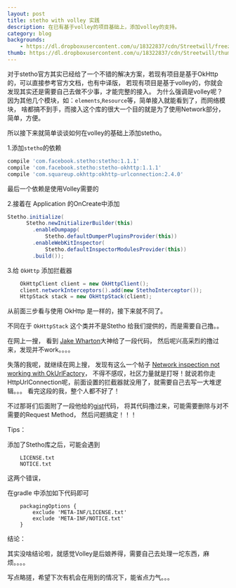 ```yaml
---
layout: post
title: stetho with volley 实践
description: 在已有基于volley的项目基础上，添加volley的支持。
category: blog
backgrounds:
    - https://dl.dropboxusercontent.com/u/18322837/cdn/Streetwill/freezing.jpeg
thumb: https://dl.dropboxusercontent.com/u/18322837/cdn/Streetwill/thumbs/peak.jpeg
---
```


对于stetho官方其实已经给了一个不错的解决方案，若现有项目是基于OkHttp的，可以直接参考官方文档，也有中译版，
若现有项目是基于volley的，你就会发现其实还是需要自己去做不少事，才能完整的接入。
为什么强调是volley呢？因为其他几个模块，如：`elements`,`Resource`等，简单接入就能看到了，而网络模块，
啥都搞不到手，而接入这个库的很大一个目的就是为了使用Network部分，简单，方便。

所以接下来就简单谈谈如何在volley的基础上添加stetho。


1.添加`stetho`的依赖

```groovy
compile 'com.facebook.stetho:stetho:1.1.1'
compile 'com.facebook.stetho:stetho-okhttp:1.1.1'
compile 'com.squareup.okhttp:okhttp-urlconnection:2.4.0'
```
最后一个依赖是使用Volley需要的

2.接着在 Application 的OnCreate中添加

```Java
Stetho.initialize(
      Stetho.newInitializerBuilder(this)
        .enableDumpapp(
            Stetho.defaultDumperPluginsProvider(this))
        .enableWebKitInspector(
            Stetho.defaultInspectorModulesProvider(this))
        .build());
```

3.给 `OkHttp` 添加拦截器

```Java
    OkHttpClient client = new OkHttpClient();
    client.networkInterceptors().add(new StethoInterceptor());
    HttpStack stack = new OkHttpStack(client);
```

从前面三步看与使用 OkHttp 是一样的，接下来就不同了。


不同在于 `OkHttpStack` 这个类并不是Stetho 给我们提供的，而是需要自己撸。。

在网上一搜， 看到 [Jake Wharton](https://gist.github.com/JakeWharton/5616899)大神给了一段代码，
然后呢兴高采烈的撸过来，发现并不work。。。。

失落的我呢，就继续在网上搜，
发现有这么一个帖子 [Network inspection not working with OkUrlFactory](https://github.com/facebook/stetho/issues/43)，
不得不感叹，社区力量就是打呀！就说若你走HttpUrlConnection呢，前面设置的拦截器就没用了，就需要自己去写一大堆逻辑。。。
看完这段的我，整个人都不好了！

不过那哥们后面附了一段他给的[gist](https://gist.github.com/bryanstern/4e8f1cb5a8e14c202750)代码，
将其代码撸过来，可能需要删除与对不需要的Request Method， 然后问题搞定！！！



Tips：

添加了Stetho库之后，可能会遇到

```
    LICENSE.txt
    NOTICE.txt
```

这两个错误，

在gradle 中添加如下代码即可

```
    packagingOptions {
        exclude 'META-INF/LICENSE.txt'
        exclude 'META-INF/NOTICE.txt'
    }
```


结论：

其实没啥结论啦，就感觉Volley是后娘养得，需要自己去处理一坨东西，麻烦。。。。

写点略搓，希望下次有机会在用到的情况下，能省点力气。。。


